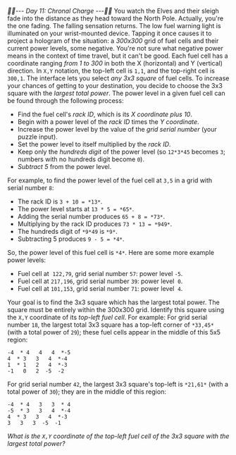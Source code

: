 *:calendar::calendar:--- Day 11: Chronal Charge ---:calendar::calendar:*
You watch the Elves and their sleigh fade into the distance as they head toward the North Pole.
Actually, you're the one fading. The falling sensation returns.
The low fuel warning light is illuminated on your wrist-mounted device. Tapping it once causes it to project a hologram of the situation: a *300x300* grid of fuel cells and their current power levels, some negative. You're not sure what negative power means in the context of time travel, but it can't be good.
Each fuel cell has a coordinate ranging *from 1 to 300* in both the X (horizontal) and Y (vertical) direction.  In `X,Y` notation, the top-left cell is `1,1`, and the top-right cell is `300,1`.
The interface lets you select *any 3x3 square* of fuel cells. To increase your chances of getting to your destination, you decide to choose the 3x3 square with the *largest total power*.
The power level in a given fuel cell can be found through the following process:

- Find the fuel cell's *rack ID*, which is its *X coordinate plus 10*.
- Begin with a power level of the *rack ID* times the *Y coordinate*.
- Increase the power level by the value of the *grid serial number* (your puzzle input).
- Set the power level to itself multiplied by the *rack ID*.
- Keep only the *hundreds digit* of the power level (so `12*3*45` becomes `3`; numbers with no hundreds digit become `0`).
- *Subtract 5* from the power level.

For example, to find the power level of the fuel cell at `3,5` in a grid with serial number `8`:

- The rack ID is `3 + 10 = *13*`.
- The power level starts at `13 * 5 = *65*`.
- Adding the serial number produces `65 + 8 = *73*`.
- Multiplying by the rack ID produces `73 * 13 = *949*`.
- The hundreds digit of `*9*49` is `*9*`.
- Subtracting 5 produces `9 - 5 = *4*`.

So, the power level of this fuel cell is `*4*`.
Here are some more example power levels:

- Fuel cell at  `122,79`, grid serial number `57`: power level `-5`.
- Fuel cell at `217,196`, grid serial number `39`: power level  `0`.
- Fuel cell at `101,153`, grid serial number `71`: power level  `4`.

Your goal is to find the 3x3 square which has the largest total power. The square must be entirely within the 300x300 grid. Identify this square using the `X,Y` coordinate of its *top-left fuel cell*. For example:
For grid serial number `18`, the largest total 3x3 square has a top-left corner of `*33,45*` (with a total power of `29`); these fuel cells appear in the middle of this 5x5 region:
```-2  -4   4   4   4
-4  * 4   4   4  *-5
4  * 3   3   4  *-4
1  * 1   2   4  *-3
-1   0   2  -5  -2
```
For grid serial number `42`, the largest 3x3 square's top-left is `*21,61*` (with a total power of `30`); they are in the middle of this region:
```-3   4   2   2   2
-4  * 4   3   3  * 4
-5  * 3   3   4  *-4
4  * 3   3   4  *-3
3   3   3  -5  -1
```
*What is the `X,Y` coordinate of the top-left fuel cell of the 3x3 square with the largest total power?*
